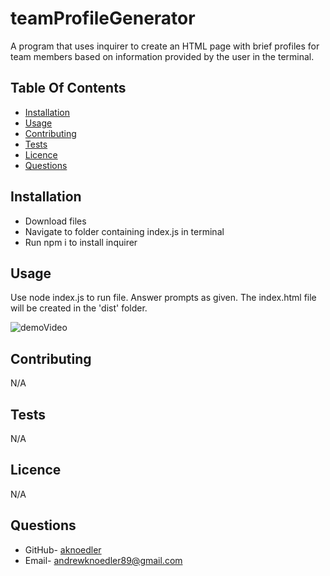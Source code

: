 # teamProfileGenerator

  A program that uses inquirer to create an HTML page with brief profiles for team members based on information provided by the user in the terminal.

  ## Table Of Contents

  - [Installation](#installation)
  - [Usage](#usage)
  - [Contributing](#contributing)
  - [Tests](#tests)
  - [Licence](#liscence)
  - [Questions](#questions)

  ## Installation

  - Download files
  - Navigate to folder containing index.js in terminal
  - Run npm i to install inquirer

  ## Usage

  Use node index.js to run file. Answer prompts as given. The index.html file will be created in the 'dist' folder.

  ![demoVideo](./demoVideo/demoVideoGIF.gif)

  ## Contributing

  N/A

  ## Tests

  N/A

  ## Licence

  N/A

  ## Questions

  - GitHub- [aknoedler](https://github.com/aknoedler)
  - Email- andrewknoedler89@gmail.com